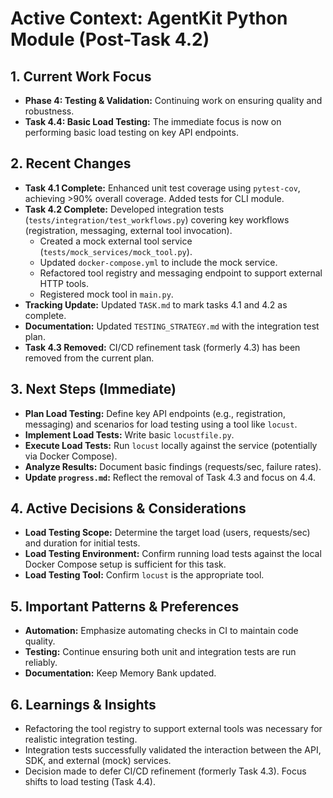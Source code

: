 # Active Context: AgentKit Python Module (Post-Task 4.2)

## 1. Current Work Focus

-   **Phase 4: Testing & Validation:** Continuing work on ensuring quality and robustness.
-   **Task 4.4: Basic Load Testing:** The immediate focus is now on performing basic load testing on key API endpoints.

## 2. Recent Changes

-   **Task 4.1 Complete:** Enhanced unit test coverage using `pytest-cov`, achieving >90% overall coverage. Added tests for CLI module.
-   **Task 4.2 Complete:** Developed integration tests (`tests/integration/test_workflows.py`) covering key workflows (registration, messaging, external tool invocation).
    -   Created a mock external tool service (`tests/mock_services/mock_tool.py`).
    -   Updated `docker-compose.yml` to include the mock service.
    -   Refactored tool registry and messaging endpoint to support external HTTP tools.
    -   Registered mock tool in `main.py`.
-   **Tracking Update:** Updated `TASK.md` to mark tasks 4.1 and 4.2 as complete.
-   **Documentation:** Updated `TESTING_STRATEGY.md` with the integration test plan.
-   **Task 4.3 Removed:** CI/CD refinement task (formerly 4.3) has been removed from the current plan.

## 3. Next Steps (Immediate)

-   **Plan Load Testing:** Define key API endpoints (e.g., registration, messaging) and scenarios for load testing using a tool like `locust`.
-   **Implement Load Tests:** Write basic `locustfile.py`.
-   **Execute Load Tests:** Run `locust` locally against the service (potentially via Docker Compose).
-   **Analyze Results:** Document basic findings (requests/sec, failure rates).
-   **Update `progress.md`:** Reflect the removal of Task 4.3 and focus on 4.4.

## 4. Active Decisions & Considerations

-   **Load Testing Scope:** Determine the target load (users, requests/sec) and duration for initial tests.
-   **Load Testing Environment:** Confirm running load tests against the local Docker Compose setup is sufficient for this task.
-   **Load Testing Tool:** Confirm `locust` is the appropriate tool.

## 5. Important Patterns & Preferences

-   **Automation:** Emphasize automating checks in CI to maintain code quality.
-   **Testing:** Continue ensuring both unit and integration tests are run reliably.
-   **Documentation:** Keep Memory Bank updated.

## 6. Learnings & Insights

-   Refactoring the tool registry to support external tools was necessary for realistic integration testing.
-   Integration tests successfully validated the interaction between the API, SDK, and external (mock) services.
-   Decision made to defer CI/CD refinement (formerly Task 4.3). Focus shifts to load testing (Task 4.4).